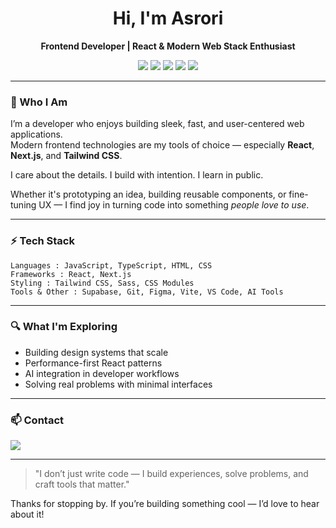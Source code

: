 <h1 align="center">Hi, I'm Asrori</h1>
<p align="center"><strong>Frontend Developer | React & Modern Web Stack Enthusiast</strong></p>

<p align="center">
  <img src="https://img.shields.io/badge/React-20232A?style=for-the-badge&logo=react&logoColor=61DAFB"/>
  <img src="https://img.shields.io/badge/TailwindCSS-38B2AC?style=for-the-badge&logo=tailwindcss&logoColor=white"/>
  <img src="https://img.shields.io/badge/Next.js-000000?style=for-the-badge&logo=nextdotjs&logoColor=white"/>
  <img src="https://img.shields.io/badge/TypeScript-007ACC?style=for-the-badge&logo=typescript&logoColor=white"/>  
  <img src="https://img.shields.io/badge/Supabase-000000?style=for-the-badge&logo=supabase&logoColor=emerald"/>
</p>

---

### 👋 Who I Am

I’m a developer who enjoys building sleek, fast, and user-centered web applications.  
Modern frontend technologies are my tools of choice — especially **React**, **Next.js**, and **Tailwind CSS**.  

I care about the details. I build with intention. I learn in public.

Whether it's prototyping an idea, building reusable components, or fine-tuning UX — I find joy in turning code into something *people love to use*.

---

### ⚡ Tech Stack

```
Languages : JavaScript, TypeScript, HTML, CSS
Frameworks : React, Next.js
Styling : Tailwind CSS, Sass, CSS Modules
Tools & Other : Supabase, Git, Figma, Vite, VS Code, AI Tools
```

---

### 🔍 What I'm Exploring

- Building design systems that scale  
- Performance-first React patterns  
- AI integration in developer workflows  
- Solving real problems with minimal interfaces  

---

### 📫 Contact

<p align="left">
  <a href="mailto:mohfauzanasrori@email.com">
    <img src="https://img.shields.io/badge/Gmail-D14836?style=flat&logo=gmail&logoColor=white"/>
  </a>
</p>

---

> "I don’t just write code — I build experiences, solve problems, and craft tools that matter."

Thanks for stopping by. If you’re building something cool — I’d love to hear about it!

